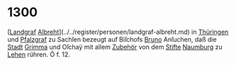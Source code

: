 # 1300

[[Landgraf](../../register/worte/landgraf.md) [Albreht](../../register/worte/albreht.md)](../../register/personen/landgraf-albreht.md) in [Thüringen](../../register/orte/thüringen.md) und [Pfalzgraf](../../register/worte/pfalzgraf.md) zu
Sachſen bezeugt auf Biſchofs [Bruno](../../register/worte/bruno.md) Anſuchen, daß die
[Stadt](../../register/worte/stadt.md) [Grimma](../../register/orte/grimma.md) und Oſchaÿ mit allem [Zubehör](../../register/worte/zubehör.md) von dem
[Stifte](../../register/worte/stifte.md) [Naumburg](../../register/worte/naumburg.md) zu [Lehen](../../register/orte/lehen.md) rühren. Ô f. 12.
